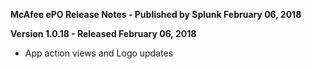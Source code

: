 **McAfee ePO Release Notes - Published by Splunk February 06, 2018**


**Version 1.0.18 - Released February 06, 2018**

* App action views and Logo updates
